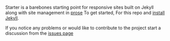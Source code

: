 Starter is a barebones starting point for responsive sites built on Jekyll along with
site management in [prose](http://prose.io) To get started, For this repo and [install Jekyll](http://jekyllrb.com/docs/installation).

If you notice any problems or would like to contribute to the project start a discussion from the [issues page](https://github.com/prose/starter/issues)
